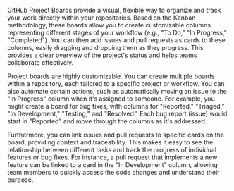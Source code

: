 GitHub Project Boards provide a visual, flexible way to organize and track your work directly within your repositories. Based on the Kanban methodology, these boards allow you to create customizable columns representing different stages of your workflow (e.g., "To Do," "In Progress," "Completed"). You can then add issues and pull requests as cards to these columns, easily dragging and dropping them as they progress. This provides a clear overview of the project's status and helps teams collaborate effectively.

Project boards are highly customizable. You can create multiple boards within a repository, each tailored to a specific project or workflow. You can also automate certain actions, such as automatically moving an issue to the "In Progress" column when it's assigned to someone. For example, you might create a board for bug fixes, with columns for "Reported," "Triaged," "In Development," "Testing," and "Resolved." Each bug report (issue) would start in "Reported" and move through the columns as it's addressed.

Furthermore, you can link issues and pull requests to specific cards on the board, providing context and traceability. This makes it easy to see the relationship between different tasks and track the progress of individual features or bug fixes. For instance, a pull request that implements a new feature can be linked to a card in the "In Development" column, allowing team members to quickly access the code changes and understand their purpose.